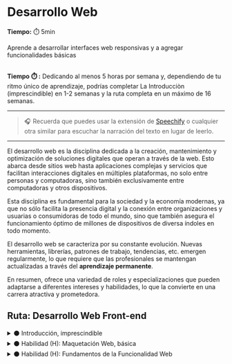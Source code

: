 # Desarrollo Web

**Tiempo:** ⏱️️ 5min

<!-- El siguiente bloque de comentario se usa también  para mostrar un preview o resumen del program, skill o module en thumbnails de FE (por ejemplo) -->
<!-- preview:start -->
<p>Aprende a desarrollar interfaces web responsivas y a agregar funcionalidades básicas</p>

<p><br><b>Tiempo ⏱️️ :</b> Dedicando al menos 5 horas por semana y, dependiendo de tu ritmo único de aprendizaje, podrías completar La Introducciòn (imprescindible) en 1-2 semanas y la ruta completa en un máximo de 16 semanas.</p>
<!-- preview:end -->


---

> 🎧 Recuerda que puedes usar la extensión de [Speechify](https://speechify.com/es/extension-de-chrome/) o cualquier otra similar para escuchar la narración del texto en lugar de leerlo.

---

El desarrollo web es la disciplina dedicada a la creación, mantenimiento y optimización de soluciones digitales que operan a través de la web. Esto abarca desde sitios web hasta aplicaciones complejas y servicios que facilitan interacciones digitales en múltiples plataformas, no solo entre personas y computadoras, sino también exclusivamente entre computadoras y otros dispositivos.

Esta disciplina es fundamental para la sociedad y la economía modernas, ya que no sólo facilita la presencia digital y la conexión entre organizaciones y usuarias o consumidoras de todo el mundo, sino que también asegura el funcionamiento óptimo de millones de dispositivos de diversa índoles en todo momento.

El desarrollo web se caracteriza por su constante evolución. Nuevas herramientas, librerías, patrones de trabajo, tendencias, etc.  emergen regularmente, lo que requiere que las profesionales se mantengan actualizadas a través del **aprendizaje permanente**. 

En resumen, ofrece una variedad de roles y especializaciones que pueden adaptarse a diferentes intereses y habilidades, lo que la convierte en una carrera atractiva y prometedora. 

## Ruta: Desarrollo Web Front-end

<details>
<summary>⚫ Introducción, imprescindible</summary>

Buscamos acercarte una visión clara y concreta, en un formato flexible y con poco compromiso. En tan solo 2 semanas, dedicando aproximadamente 5 horas por semana a tu propio ritmo, explorarás los aspectos introductorios y tendrás la oportunidad de poner en práctica lo aprendido en un reto o mini proyecto.

Lo que aprenderás:

**◼️ Módulo 1**: Conocimiento fundamental en formato de lecturas, videos, etc. + reflexión y participación en comentarios y foros de discusión. 

Buscamos acercarte respuestas simples y breves a las preguntas:

1. ¿Qué es exactamente esta disciplina?
2. ¿Para qué sirve en la vida cotidiana de la gente?
3. ¿Qué hace exactamente alguien que se dedica a esto?
4. ¿Cuáles son las perspectivas de futuro?
5. ¿Cuáles son las herramientas, tecnologías o métodos clave que se utilizan?

**◼️ Módulo 2**: Conocimiento fundamental en formato de lecturas, videos, etc. + reflexión y participación en comentarios y foros de discusión + trabajo en un reto práctico. 

Buscamos permitirte la aplicación de lo aprendido y tu reflexión sobre tu propio proceso de autoaprendizaje y motivación para continuar.

</details>

<details>
<summary>⚫ Habilidad (H): Maquetación Web, básica</summary>

Lo que aprenderás:
1. Desarrollar sitios web responsivos: Asegurando que se vean y funcionen bien en las pantallas de los dispositivos más comunes.
2. Implementar Interfaces de Usuario (UI) Interactivas: Creación de elementos interactivos y dinámicos en una página (botones, formularios, etc.) para permitir interacciones específicas con las usuarias.

</details>

<details>
<summary>⚫ Habilidad (H): Fundamentos de la Funcionalidad Web</summary>

  en preparación....

</details>

